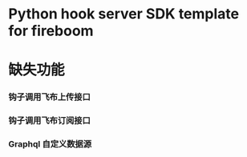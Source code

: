 # Python hook server SDK template for fireboom

# 缺失功能

### 钩子调用飞布上传接口

### 钩子调用飞布订阅接口

### Graphql 自定义数据源